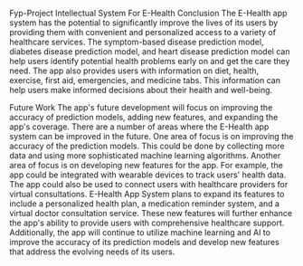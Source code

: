 Fyp-Project
Intellectual System For E-Health
Conclusion
The E-Health app system has the potential to significantly improve the lives of its users by providing them with convenient and personalized access to a variety of healthcare services. The symptom-based disease prediction model, diabetes disease prediction model, and heart disease prediction model can help users identify potential health problems early on and get the care they need. The app also provides users with information on diet, health, exercise, first aid, emergencies, and medicine tabs. This information can help users make informed decisions about their health and well-being.

Future Work
The app's future development will focus on improving the accuracy of prediction models, adding new features, and expanding the app's coverage. There are a number of areas where the E-Health app system can be improved in the future. One area of focus is on improving the accuracy of the prediction models. This could be done by collecting more data and using more sophisticated machine learning algorithms. Another area of focus is on developing new features for the app. For example, the app could be integrated with wearable devices to track users' health data. The app could also be used to connect users with healthcare providers for virtual consultations. E-Health App System plans to expand its features to include a personalized health plan, a medication reminder system, and a virtual doctor consultation service. These new features will further enhance the app's ability to provide users with comprehensive healthcare support. Additionally, the app will continue to utilize machine learning and AI to improve the accuracy of its prediction models and develop new features that address the evolving needs of its users.
